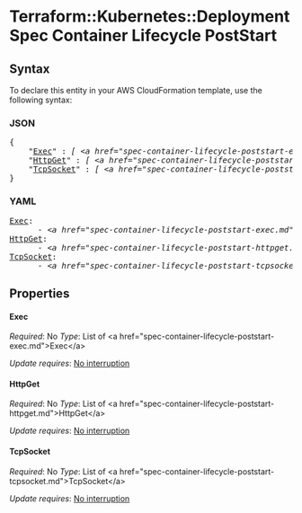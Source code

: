 # Terraform::Kubernetes::Deployment Spec Container Lifecycle PostStart

## Syntax

To declare this entity in your AWS CloudFormation template, use the following syntax:

### JSON

<pre>
{
    "<a href="#exec" title="Exec">Exec</a>" : <i>[ &lt;a href=&#34;spec-container-lifecycle-poststart-exec.md&#34;&gt;Exec&lt;/a&gt;, ... ]</i>,
    "<a href="#httpget" title="HttpGet">HttpGet</a>" : <i>[ &lt;a href=&#34;spec-container-lifecycle-poststart-httpget.md&#34;&gt;HttpGet&lt;/a&gt;, ... ]</i>,
    "<a href="#tcpsocket" title="TcpSocket">TcpSocket</a>" : <i>[ &lt;a href=&#34;spec-container-lifecycle-poststart-tcpsocket.md&#34;&gt;TcpSocket&lt;/a&gt;, ... ]</i>
}
</pre>

### YAML

<pre>
<a href="#exec" title="Exec">Exec</a>: <i>
      - &lt;a href=&#34;spec-container-lifecycle-poststart-exec.md&#34;&gt;Exec&lt;/a&gt;</i>
<a href="#httpget" title="HttpGet">HttpGet</a>: <i>
      - &lt;a href=&#34;spec-container-lifecycle-poststart-httpget.md&#34;&gt;HttpGet&lt;/a&gt;</i>
<a href="#tcpsocket" title="TcpSocket">TcpSocket</a>: <i>
      - &lt;a href=&#34;spec-container-lifecycle-poststart-tcpsocket.md&#34;&gt;TcpSocket&lt;/a&gt;</i>
</pre>

## Properties

#### Exec

_Required_: No
_Type_: List of &lt;a href=&#34;spec-container-lifecycle-poststart-exec.md&#34;&gt;Exec&lt;/a&gt;

_Update requires_: [No interruption](https://docs.aws.amazon.com/AWSCloudFormation/latest/UserGuide/using-cfn-updating-stacks-update-behaviors.html#update-no-interrupt)

#### HttpGet

_Required_: No
_Type_: List of &lt;a href=&#34;spec-container-lifecycle-poststart-httpget.md&#34;&gt;HttpGet&lt;/a&gt;

_Update requires_: [No interruption](https://docs.aws.amazon.com/AWSCloudFormation/latest/UserGuide/using-cfn-updating-stacks-update-behaviors.html#update-no-interrupt)

#### TcpSocket

_Required_: No
_Type_: List of &lt;a href=&#34;spec-container-lifecycle-poststart-tcpsocket.md&#34;&gt;TcpSocket&lt;/a&gt;

_Update requires_: [No interruption](https://docs.aws.amazon.com/AWSCloudFormation/latest/UserGuide/using-cfn-updating-stacks-update-behaviors.html#update-no-interrupt)

